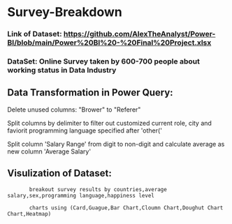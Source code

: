 # Survey-Breakdown

### Link of Dataset: https://github.com/AlexTheAnalyst/Power-BI/blob/main/Power%20BI%20-%20Final%20Project.xlsx

### DataSet: Online Survey taken by 600-700 people about working status in Data Industry


## Data Transformation in Power Query:

Delete unused columns: "Brower" to "Referer"

Split columns by delimiter to filter out customized current role, city and faviorit programming language specified after 'other('

Split column 'Salary Range' from digit to non-digit and calculate average as new column 'Average Salary'



## Visulization of Dataset:

           breakout survey results by countries,average salary,sex,programming language,happiness level
           
           charts using (Card,Guague,Bar Chart,Cloumn Chart,Doughut Chart Chart,Heatmap)
